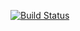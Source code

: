 [![Build Status](https://travis-ci.org/hanneskaeufler/build-light.svg?branch=master)](https://travis-ci.org/hanneskaeufler/build-light)
